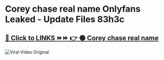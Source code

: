 
 # Corey chase real name Onlyfans Leaked - Update Files 83h3c

## <h2><a href="https://clipsfans.com/Corey_chase_real_name&ref=git">🔗 Click to LINKS ⏩⏩ 👉 🟢 Corey chase real name </a></h2>

<a href="https://clipsfans.com/Corey_chase_real_name&ref=git" rel="nofollow" data-target="animated-image.originalLink"><img src="https://i.ibb.co.com/xMMVF88/686577567.gif" alt="Viral Video Original" style="max-width: 100%; display: inline-block;" data-target="animated-image.originalImage"></a>

